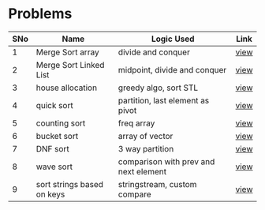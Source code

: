 # Problems

SNo | Name | Logic Used | Link |
----|------|------------|------|
1 | Merge Sort array | divide and conquer | [view](merge_sort_arrays.cpp)
2 | Merge Sort Linked List | midpoint, divide and conquer | [view](merge_sort_linked_list.cpp)
3 | house allocation | greedy algo, sort STL | [view](allocation_kickstart.cpp) 
4 | quick sort | partition, last element as pivot | [view](quicksort.cpp)
5 | counting sort | freq array | [view](counting_sort.cpp)
6 | bucket sort | array of vector | [view](bucket_sort.cpp)
7 | DNF sort | 3 way partition | [view](DNF_sort.cpp)
8 | wave sort | comparison with prev and next element | [view](wave_sort.cpp)
9 | sort strings based on keys | stringstream, custom compare | [view](sort_strings.cpp)